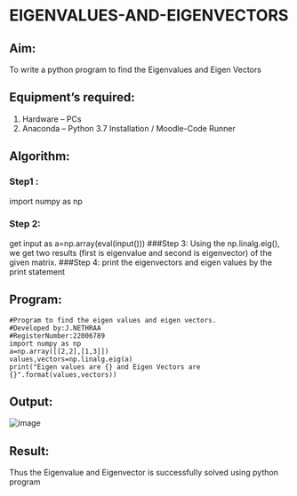 # EIGENVALUES-AND-EIGENVECTORS
## Aim:
To write a python program to find the Eigenvalues and Eigen Vectors
## Equipment’s required:
1. 	Hardware – PCs
2. 	Anaconda – Python 3.7 Installation / Moodle-Code Runner
## Algorithm:
### Step1 : 
import numpy as np 
### Step 2: 
get input as a=np.array(eval(input())) 
###Step 3: 
Using the np.linalg.eig(), we get two results (first is eigenvalue and second is eigenvector) of the given matrix. ###Step 4: 
print the eigenvectors and eigen values by the print statement

## Program:
```
#Program to find the eigen values and eigen vectors.
#Developed by:J.NETHRAA
#RegisterNumber:22006789
import numpy as np
a=np.array([[2,2],[1,3]])
values,vectors=np.linalg.eig(a)
print("Eigen values are {} and Eigen Vectors are {}".format(values,vectors))
```
## Output:
![image](https://user-images.githubusercontent.com/121215786/214869019-af51c4f9-997b-47df-8fda-c489cba9bbf8.png)

## Result:
Thus the Eigenvalue and Eigenvector is successfully solved using python program
